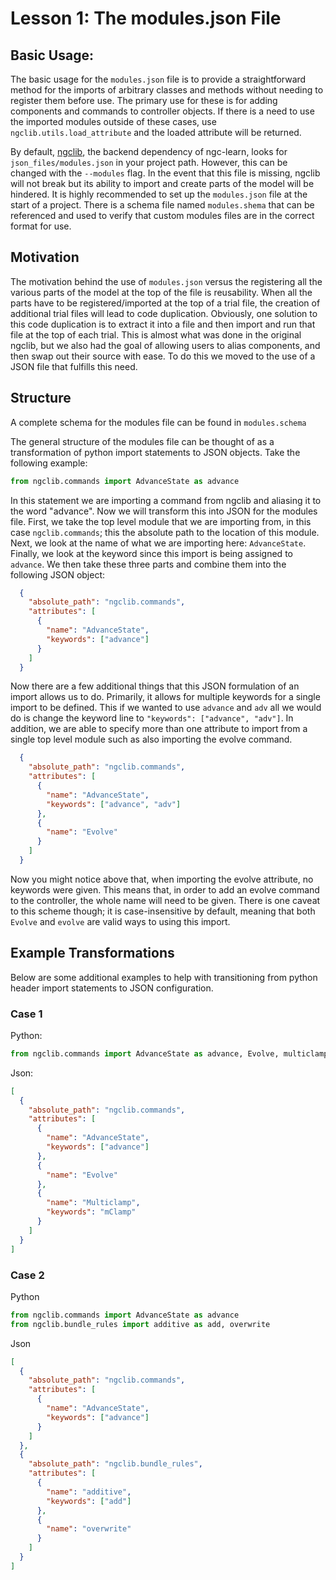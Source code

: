 # Lesson 1: The modules.json File

## Basic Usage:

The basic usage for the `modules.json` file is to provide a straightforward
method for the imports of arbitrary classes and methods without needing to
register them before use. The primary use for these is for adding components
and commands to controller objects. If there is a need to use the imported
modules outside of these cases, use `ngclib.utils.load_attribute` and the loaded
attribute will be returned.

By default, <a href="https://github.com/NACLab/ngc-lib">ngclib</a>, the backend
dependency of ngc-learn, looks for `json_files/modules.json` in your project path.
However, this can be changed with the `--modules` flag. In the event that this
file is missing, ngclib will not break but its ability to import and create
parts of the model will be hindered. It is highly recommended to set up the
`modules.json` file at the start of a project. There is a schema file named
`modules.shema` that can be referenced and used to verify that custom modules
files are in the correct format for use.

## Motivation

The motivation behind the use of `modules.json` versus the registering all the
various parts of the model at the top of the file is reusability. When all the
parts have to be registered/imported at the top of a trial file, the creation of
additional trial files will lead to code duplication. Obviously, one solution to
this code duplication is to extract it into a file and then import and run that
file at the top of each trial. This is almost what was done in the original
ngclib, but we also had the goal of allowing users to alias components, and
then swap out their source with ease. To do this we moved to the use of a JSON
file that fulfills this need.

## Structure
A complete schema for the modules file can be found in `modules.schema`

The general structure of the modules file can be thought of as a transformation
of python import statements to JSON objects. Take the following example:
```python
from ngclib.commands import AdvanceState as advance
```
In this statement we are importing a command from ngclib and aliasing it to the
word "advance". Now we will transform this into JSON for the modules file. First,
we take the top level module that we are importing from, in this case
`ngclib.commands`; this the absolute path to the location of this module. Next,
we look at the name of what we are importing here: `AdvanceState`. Finally, we
look at the keyword since this import is being assigned to `advance`. We then
take these three parts and combine them into the following JSON object:
```json
  {
    "absolute_path": "ngclib.commands",
    "attributes": [
      {
        "name": "AdvanceState",
        "keywords": ["advance"]
      }
    ]
  }
```
Now there are a few additional things that this JSON formulation of an import
allows us to do. Primarily, it allows for multiple keywords for a single import
to be defined. This if we wanted to use `advance` and `adv` all we would do is
change the keyword line to `"keywords": ["advance", "adv"]`. In addition, we are able
to specify more than one attribute to import from a single top level module
such as also importing the evolve command.
```json
  {
    "absolute_path": "ngclib.commands",
    "attributes": [
      {
        "name": "AdvanceState",
        "keywords": ["advance", "adv"]
      },
      {
        "name": "Evolve"
      }
    ]
  }
```
Now you might notice above that, when importing the evolve attribute, no
keywords were given. This means that, in order to add an evolve command to
the controller, the whole name will need to be given. There is one caveat to
this scheme though; it is case-insensitive by default, meaning that both
`Evolve` and `evolve` are valid ways to using this import.

## Example Transformations

Below are some additional examples to help with transitioning from python
header import statements to JSON configuration.

### Case 1
Python:
```python
from ngclib.commands import AdvanceState as advance, Evolve, multiclamp as mClamp
```
Json:
```json
[
  {
    "absolute_path": "ngclib.commands",
    "attributes": [
      {
        "name": "AdvanceState",
        "keywords": ["advance"]
      },
      {
        "name": "Evolve"
      },
      {
        "name": "Multiclamp",
        "keywords": "mClamp"
      }
    ]
  }
]
```

### Case 2
Python
```python
from ngclib.commands import AdvanceState as advance
from ngclib.bundle_rules import additive as add, overwrite
```

Json
```json
[
  {
    "absolute_path": "ngclib.commands",
    "attributes": [
      {
        "name": "AdvanceState",
        "keywords": ["advance"]
      }
    ]
  },
  {
    "absolute_path": "ngclib.bundle_rules",
    "attributes": [
      {
        "name": "additive",
        "keywords": ["add"]
      },
      {
        "name": "overwrite"
      }
    ]
  }
]
```
